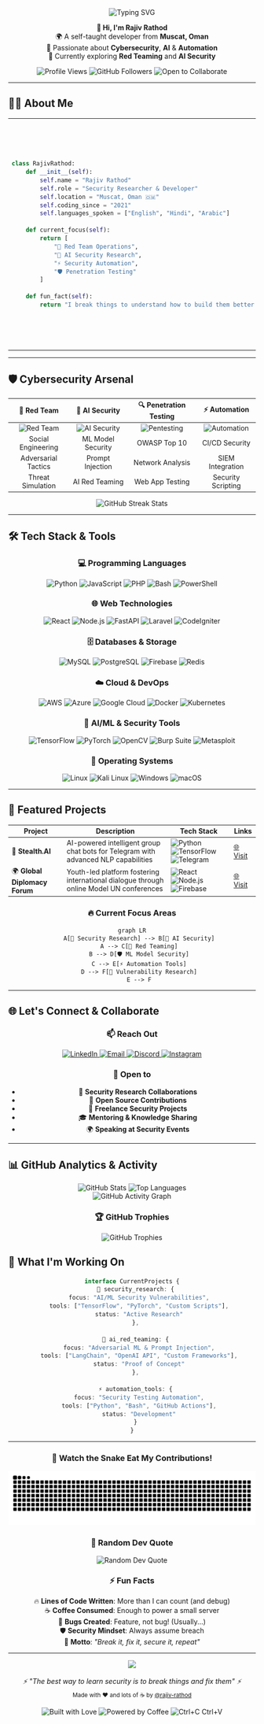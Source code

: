 <div align="center">
  <img src="https://readme-typing-svg.herokuapp.com?font=Fira+Code&size=32&duration=3000&pause=1000&color=FF6B6B&center=true&vCenter=true&width=600&height=70&lines=Hack+%E2%80%A2+Adapt+%E2%80%A2+Evolve+%E2%80%A2+Excel+%F0%9F%9A%80;Security+Researcher+%26+AI+Enthusiast;Breaking+Things+to+Build+Better+Ones" alt="Typing SVG" />
</div>

<p align="center">
  <b>👋 Hi, I'm Rajiv Rathod</b><br>
  🌍 A self-taught developer from <b>Muscat, Oman</b><br>
  🔐 Passionate about <b>Cybersecurity</b>, <b>AI</b> & <b>Automation</b><br>
  🎯 Currently exploring <b>Red Teaming</b> and <b>AI Security</b>
</p>

<div align="center">
  <img src="https://komarev.com/ghpvc/?username=rajiv-rathod&label=Profile%20Views&color=ff6b6b&style=for-the-badge" alt="Profile Views" />
  <img src="https://img.shields.io/github/followers/rajiv-rathod?label=Followers&style=for-the-badge&color=ff6b6b" alt="GitHub Followers" />
  <img src="https://img.shields.io/badge/Open%20to-Collaborate-brightgreen?style=for-the-badge" alt="Open to Collaborate" />
</div>

---

## 👨‍💻 About Me

<table align="center">
<tr>
<td>

```python
class RajivRathod:
    def __init__(self):
        self.name = "Rajiv Rathod"
        self.role = "Security Researcher & Developer"
        self.location = "Muscat, Oman 🇴🇲"
        self.coding_since = "2021"
        self.languages_spoken = ["English", "Hindi", "Arabic"]
        
    def current_focus(self):
        return [
            "🔴 Red Team Operations",
            "🤖 AI Security Research", 
            "⚡ Security Automation",
            "🛡️ Penetration Testing"
        ]
        
    def fun_fact(self):
        return "I break things to understand how to build them better! 💥"
```

</td>
<td>

**🚀 Quick Facts:**
- 🎯 **Mission**: Building secure & intelligent systems
- 🧠 **Learning**: AI Security & Red Team Tactics
- 💡 **Passion**: Turning vulnerabilities into solutions
- 🎮 **When not coding**: CTF challenges & bug hunting
- ☕ **Fuel**: Coffee & curiosity
- 🌱 **Growing**: Open source contributions

</td>
</tr>
</table>  

---

## 🛡️ Cybersecurity Arsenal

<div align="center">
  
| 🔴 **Red Team** | 🤖 **AI Security** | 🔍 **Penetration Testing** | ⚡ **Automation** |
|:---:|:---:|:---:|:---:|
| ![Red Team](https://img.shields.io/badge/Red%20Team-FF0000?style=for-the-badge&logo=probot&logoColor=white) | ![AI Security](https://img.shields.io/badge/AI%20Security-1E90FF?style=for-the-badge&logo=brain&logoColor=white) | ![Pentesting](https://img.shields.io/badge/Pentesting-800080?style=for-the-badge&logo=kalilinux&logoColor=white) | ![Automation](https://img.shields.io/badge/Automation-444444?style=for-the-badge&logo=githubactions&logoColor=white) |
| Social Engineering | ML Model Security | OWASP Top 10 | CI/CD Security |
| Adversarial Tactics | Prompt Injection | Network Analysis | SIEM Integration |
| Threat Simulation | AI Red Teaming | Web App Testing | Security Scripting |

</div>

<div align="center">
  <img src="https://github-readme-streak-stats.herokuapp.com?user=rajiv-rathod&theme=dark&hide_border=true&background=0D1117&stroke=FF6B6B&ring=FF6B6B&fire=FF6B6B&currStreakLabel=FF6B6B" alt="GitHub Streak Stats" />
</div>

---

## 🛠️ Tech Stack & Tools

<div align="center">

### 💻 Programming Languages
![Python](https://img.shields.io/badge/Python-3776AB?style=for-the-badge&logo=python&logoColor=white)
![JavaScript](https://img.shields.io/badge/JavaScript-F7DF1E?style=for-the-badge&logo=javascript&logoColor=black)
![PHP](https://img.shields.io/badge/PHP-777BB4?style=for-the-badge&logo=php&logoColor=white)
![Bash](https://img.shields.io/badge/Bash-4EAA25?style=for-the-badge&logo=gnubash&logoColor=white)
![PowerShell](https://img.shields.io/badge/PowerShell-5391FE?style=for-the-badge&logo=powershell&logoColor=white)

### 🌐 Web Technologies
![React](https://img.shields.io/badge/React-20232A?style=for-the-badge&logo=react&logoColor=61DAFB)
![Node.js](https://img.shields.io/badge/Node.js-339933?style=for-the-badge&logo=node.js&logoColor=white)
![FastAPI](https://img.shields.io/badge/FastAPI-009688?style=for-the-badge&logo=fastapi&logoColor=white)
![Laravel](https://img.shields.io/badge/Laravel-FF2D20?style=for-the-badge&logo=laravel&logoColor=white)
![CodeIgniter](https://img.shields.io/badge/CodeIgniter-EF4223?style=for-the-badge&logo=codeigniter&logoColor=white)

### 🗄️ Databases & Storage
![MySQL](https://img.shields.io/badge/MySQL-4479A1?style=for-the-badge&logo=mysql&logoColor=white)
![PostgreSQL](https://img.shields.io/badge/PostgreSQL-336791?style=for-the-badge&logo=postgresql&logoColor=white)
![Firebase](https://img.shields.io/badge/Firebase-FFCA28?style=for-the-badge&logo=firebase&logoColor=black)
![Redis](https://img.shields.io/badge/Redis-DC382D?style=for-the-badge&logo=redis&logoColor=white)

### ☁️ Cloud & DevOps
![AWS](https://img.shields.io/badge/AWS-232F3E?style=for-the-badge&logo=amazonaws&logoColor=white)
![Azure](https://img.shields.io/badge/Azure-0078D4?style=for-the-badge&logo=microsoftazure&logoColor=white)
![Google Cloud](https://img.shields.io/badge/Google%20Cloud-4285F4?style=for-the-badge&logo=googlecloud&logoColor=white)
![Docker](https://img.shields.io/badge/Docker-2496ED?style=for-the-badge&logo=docker&logoColor=white)
![Kubernetes](https://img.shields.io/badge/Kubernetes-326CE5?style=for-the-badge&logo=kubernetes&logoColor=white)

### 🤖 AI/ML & Security Tools
![TensorFlow](https://img.shields.io/badge/TensorFlow-FF6F00?style=for-the-badge&logo=tensorflow&logoColor=white)
![PyTorch](https://img.shields.io/badge/PyTorch-EE4C2C?style=for-the-badge&logo=pytorch&logoColor=white)
![OpenCV](https://img.shields.io/badge/OpenCV-5C3EE8?style=for-the-badge&logo=opencv&logoColor=white)
![Burp Suite](https://img.shields.io/badge/Burp%20Suite-FF6633?style=for-the-badge&logo=burpsuite&logoColor=white)
![Metasploit](https://img.shields.io/badge/Metasploit-2596CD?style=for-the-badge&logo=metasploit&logoColor=white)

### 🐧 Operating Systems
![Linux](https://img.shields.io/badge/Linux-FCC624?style=for-the-badge&logo=linux&logoColor=black)
![Kali Linux](https://img.shields.io/badge/Kali%20Linux-557C94?style=for-the-badge&logo=kalilinux&logoColor=white)
![Windows](https://img.shields.io/badge/Windows-0078D6?style=for-the-badge&logo=windows&logoColor=white)
![macOS](https://img.shields.io/badge/macOS-000000?style=for-the-badge&logo=apple&logoColor=white)

</div>

---

## 🚀 Featured Projects

<div align="center">

| Project | Description | Tech Stack | Links |
|---------|-------------|------------|-------|
| 🤖 **Stealth.AI** | AI-powered intelligent group chat bots for Telegram with advanced NLP capabilities | ![Python](https://img.shields.io/badge/Python-3776AB?style=flat-square&logo=python&logoColor=white) ![TensorFlow](https://img.shields.io/badge/TensorFlow-FF6F00?style=flat-square&logo=tensorflow&logoColor=white) ![Telegram](https://img.shields.io/badge/Telegram-2CA5E0?style=flat-square&logo=telegram&logoColor=white) | [🌐 Visit](https://rxd.my.canva.site/stealth-ai) |
| 🌍 **Global Diplomacy Forum** | Youth-led platform fostering international dialogue through online Model UN conferences | ![React](https://img.shields.io/badge/React-20232A?style=flat-square&logo=react&logoColor=61DAFB) ![Node.js](https://img.shields.io/badge/Node.js-339933?style=flat-square&logo=node.js&logoColor=white) ![Firebase](https://img.shields.io/badge/Firebase-FFCA28?style=flat-square&logo=firebase&logoColor=black) | [🌐 Visit](https://rxd.my.canva.site/gdf) |

</div>

<div align="center">
  <h3>🔥 Current Focus Areas</h3>
  
  ```mermaid
  graph LR
      A[🔐 Security Research] --> B[🤖 AI Security]
      A --> C[🔴 Red Teaming]
      B --> D[🛡️ ML Model Security]
      C --> E[⚡ Automation Tools]
      D --> F[🎯 Vulnerability Research]
      E --> F
  ```
</div>  

---

## 🌐 Let's Connect & Collaborate

<div align="center">

### 📫 Reach Out
<a href="https://www.linkedin.com/in/rajiv-rathod/" target="_blank">
  <img src="https://img.shields.io/badge/LinkedIn-0A66C2?style=for-the-badge&logo=linkedin&logoColor=white" alt="LinkedIn"/>
</a>
<a href="mailto:rajiv.yupp@gmail.com" target="_blank">
  <img src="https://img.shields.io/badge/Email-D14836?style=for-the-badge&logo=gmail&logoColor=white" alt="Email"/>
</a>
<a href="https://discordapp.com/users/1047122437839523882" target="_blank">
  <img src="https://img.shields.io/badge/Discord-5865F2?style=for-the-badge&logo=discord&logoColor=white" alt="Discord"/>
</a>
<a href="https://www.instagram.com/sk.rajiv_rathod/" target="_blank">
  <img src="https://img.shields.io/badge/Instagram-E4405F?style=for-the-badge&logo=instagram&logoColor=white" alt="Instagram"/>
</a>

### 🤝 Open to
- 🔐 **Security Research Collaborations**
- 🚀 **Open Source Contributions**
- 💼 **Freelance Security Projects**
- 🎓 **Mentoring & Knowledge Sharing**
- 🌍 **Speaking at Security Events**

</div>

---

## 📊 GitHub Analytics & Activity

<div align="center">
  
  <img width="49%" src="https://github-readme-stats.vercel.app/api?username=rajiv-rathod&show_icons=true&theme=tokyonight&hide_border=true&bg_color=0D1117&title_color=FF6B6B&icon_color=FF6B6B&text_color=FFFFFF" alt="GitHub Stats"/>
  <img width="49%" src="https://github-readme-stats.vercel.app/api/top-langs/?username=rajiv-rathod&layout=compact&theme=tokyonight&hide_border=true&bg_color=0D1117&title_color=FF6B6B&text_color=FFFFFF" alt="Top Languages"/>
  
</div>

<div align="center">
  <img src="https://github-readme-activity-graph.vercel.app/graph?username=rajiv-rathod&theme=tokyo-night&area=true&hide_border=true&custom_title=Contribution%20Graph&bg_color=0D1117&color=FF6B6B&line=FF6B6B&point=FFFFFF" alt="GitHub Activity Graph"/>
</div>

<div align="center">
  
### 🏆 GitHub Trophies
  <img src="https://github-profile-trophy.vercel.app/?username=rajiv-rathod&theme=tokyonight&no-frame=true&no-bg=true&margin-w=4&row=1" alt="GitHub Trophies"/>
  
</div>

## 🎯 What I'm Working On

<div align="center">

```typescript
interface CurrentProjects {
  🔐 security_research: {
    focus: "AI/ML Security Vulnerabilities",
    tools: ["TensorFlow", "PyTorch", "Custom Scripts"],
    status: "Active Research"
  },
  
  🤖 ai_red_teaming: {
    focus: "Adversarial ML & Prompt Injection",
    tools: ["LangChain", "OpenAI API", "Custom Frameworks"],
    status: "Proof of Concept"
  },
  
  ⚡ automation_tools: {
    focus: "Security Testing Automation",
    tools: ["Python", "Bash", "GitHub Actions"],
    status: "Development"
  }
}
```

</div>

---

<div align="center">

### 🐍 Watch the Snake Eat My Contributions!
<img alt="GitHub Snake" src="https://raw.githubusercontent.com/rajiv-rathod/rajiv-rathod/output/github-contribution-grid-snake-dark.svg" />

### 💭 Random Dev Quote
<img src="https://quotes-github-readme.vercel.app/api?type=horizontal&theme=tokyonight&quote=Security%20is%20not%20a%20product%2C%20but%20a%20process&author=Bruce%20Schneier" alt="Random Dev Quote"/>

### ⚡ Fun Facts
🔥 **Lines of Code Written**: More than I can count (and debug)<br>
☕ **Coffee Consumed**: Enough to power a small server<br>
🐛 **Bugs Created**: Feature, not bug! (Usually...)<br>
🛡️ **Security Mindset**: Always assume breach<br>
🌟 **Motto**: *"Break it, fix it, secure it, repeat"*

---

<img src="https://raw.githubusercontent.com/andreasbm/readme/master/assets/lines/colored.png" width="100%">

<p align="center">
  <i>⚡ "The best way to learn security is to break things and fix them" ⚡</i><br>
  <sub>Made with ❤️ and lots of ☕ by <a href="https://github.com/rajiv-rathod">@rajiv-rathod</a></sub>
</p>

<div align="center">
  <img src="https://forthebadge.com/images/badges/built-with-love.svg" alt="Built with Love"/>
  <img src="https://forthebadge.com/images/badges/powered-by-coffee.svg" alt="Powered by Coffee"/>
  <img src="https://forthebadge.com/images/badges/ctrl-c-ctrl-v.svg" alt="Ctrl+C Ctrl+V"/>
</div>

</div>
